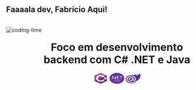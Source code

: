 ## Faaaala dev, Fabrício Aqui!

<div  align="center"> 
  <div style="display: inline_block"><br>
    <img align="left" height="250" alt="coding-time" src="code.gif">
    <h1 align="center">Foco em desenvolvimento backend com C# .NET e Java </h1>
     <img align="center" height="30" width="40" alt="csharp-icon" src="https://raw.githubusercontent.com/devicons/devicon/master/icons/csharp/csharp-original.svg">
     <img align="center" height="30" width="40" alt="dotnet-icon" src="https://raw.githubusercontent.com/devicons/devicon/master/icons/dotnetcore/dotnetcore-original.svg">
    <img align="center" height="30" width="40" alt="blazor-icon" src="https://raw.githubusercontent.com/devicons/devicon/master/icons/blazor/blazor-original.svg"> 

  </div>
  
  
